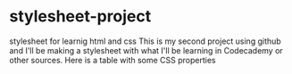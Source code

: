 # stylesheet-project
stylesheet for learnig html and css
This is my second project using github and I'll be making a stylesheet with what I'll be learning in Codecademy or other sources.
Here is a table with some CSS properties
